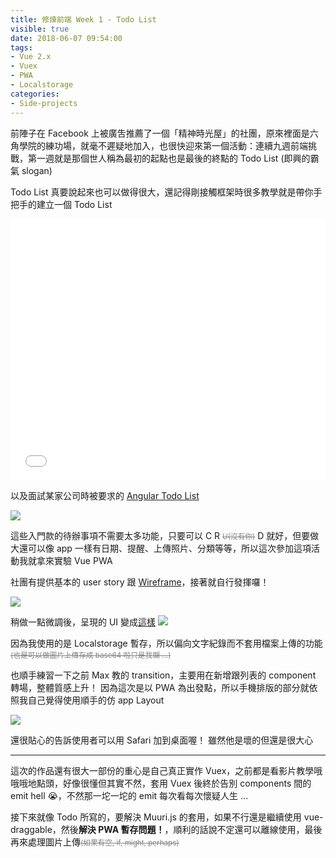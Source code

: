 ```yaml
---
title: 修煉前端 Week 1 - Todo List
visible: true
date: 2018-06-07 09:54:00
tags:
- Vue 2.x
- Vuex
- PWA
- Localstorage
categories:
- Side-projects
---
```


前陣子在 Facebook 上被廣吿推薦了一個「精神時光屋」的社團，原來裡面是六角學院的練功場，就毫不遲疑地加入，也很快迎來第一個活動：連續九週前端挑戰，第一週就是那個世人稱為最初的起點也是最後的終點的 Todo List (即興的霸氣 slogan)

<!--more-->

Todo List 真要說起來也可以做得很大，還記得剛接觸框架時很多教學就是帶你手把手的建立一個 Todo List

<iframe height='418' scrolling='no' title='[Vue] Todolist' src='//codepen.io/uNickHow/embed/MmzKQr/?height=418&theme-id=0&default-tab=result&embed-version=2' frameborder='no' allowtransparency='true' allowfullscreen='true' style='width: 100%;'>See the Pen <a href='https://codepen.io/uNickHow/pen/MmzKQr/'>[Vue] Todolist</a> by uNickHow (<a href='https://codepen.io/uNickHow'>@uNickHow</a>) on <a href='https://codepen.io'>CodePen</a>.
</iframe>

以及面試某家公司時被要求的 [Angular Todo List](https://unicklin.github.io/Todolist_angular/)

![](https://i.imgur.com/JO9QmMH.png)

這些入門款的待辦事項不需要太多功能，只要可以 C R <small style='text-decoration: line-through; color: grey'>U(沒有你)</small> D 就好，但要做大還可以像 app 一樣有日期、提醒、上傳照片、分類等等，所以這次參加這項活動我就拿來實驗 Vue PWA

社團有提供基本的 user story 跟 [Wireframe](https://hexschool.github.io/THE_F2E_Design/todolist/)，接著就自行發揮囉！

![](https://i.imgur.com/bTBQKcG.png)

稍做一點微調後，呈現的 UI 變成[這樣](http://vtodo.s3-website-ap-northeast-1.amazonaws.com/)
![](https://i.imgur.com/qWRUNxv.png)

因為我使用的是 Localstorage 暫存，所以偏向文字紀錄而不套用檔案上傳的功能<small style='text-decoration: line-through; color: grey'>(也是可以做圖片上傳存成 base64 啦只是我懶 ...)</small>

也順手練習一下之前 Max 教的 transition，主要用在新增跟列表的 component 轉場，整體質感上升！
因為這次是以 PWA 為出發點，所以手機排版的部分就依照我自己覺得使用順手的仿 app Layout

![](https://i.imgur.com/veh6sHn.png)

還很貼心的告訴使用者可以用 Safari 加到桌面喔！
雖然他是壞的但還是很大心

------

這次的作品還有很大一部份的重心是自己真正實作 Vuex，之前都是看影片教學哦哦哦地點頭，好像很懂但其實不然，套用 Vuex 後終於告別 components 間的 emit hell 😭，不然那一坨一坨的 emit 每次看每次懷疑人生 ...

接下來就像 Todo 所寫的，要解決 Muuri.js 的套用，如果不行還是繼續使用 vue-draggable，然後<strong>解決 PWA 暫存問題！</strong>，順利的話說不定還可以離線使用，最後再來處理圖片上傳<small style='text-decoration: line-through; color: grey'>(如果有空, if, might, perhaps)</small>